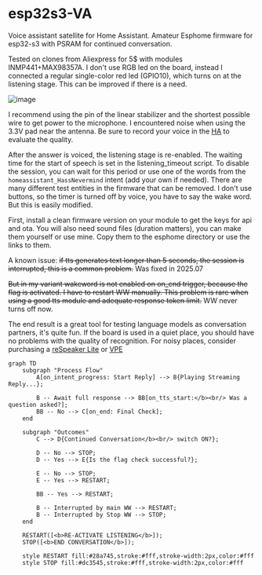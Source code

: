 # esp32s3-VA
Voice assistant satellite for Home Assistant.
Amateur Esphome firmware for esp32-s3 with PSRAM for continued conversation. 

Tested on clones from Aliexpress for 5$ with modules INMP441+MAX98357A. I don't use RGB led on the board, instead I connected a regular single-color red led (GPIO10), which turns on at the listening stage. This can be improved if there is a need.

![image](https://github.com/user-attachments/assets/f13fd72c-db80-42bf-bcf8-e0c01208010a)

I recommend using the pin of the linear stabilizer and the shortest possible wire to get power to the microphone. I encountered noise when using the 3.3V pad near the antenna. Be sure to record your voice in the [HA](https://www.home-assistant.io/voice_control/troubleshooting/#to-tweak-the-assist-audio-configuration-for-your-device) to evaluate the quality.

After the answer is voiced, the listening stage is re-enabled. The waiting time for the start of speech is set in the listening_timeout script. To disable the session, you can wait for this period or use one of the words from the `homeassistant_HassNevermind` intent (add your own if needed).
There are many different test entities in the firmware that can be removed. I don't use buttons, so the timer is turned off by voice, you have to say the wake word. But this is easily modified.

First, install a clean firmware version on your module to get the keys for api and ota. You will also need sound files (duration matters), you can make them yourself or use mine. Copy them to the esphome directory or use the links to them.


A known issue: ~~if tts generates text longer than 5 seconds, the session is interrupted, this is a common problem.~~ Was fixed in 2025.07

~~But in my variant wakeword is not enabled on on_end trigger, because the flag is activated. I have to restart WW manually. This problem is rare when using a good tts module and adequate response token limit.~~  WW never turns off now.


The end result is a great tool for testing language models as conversation partners, it's quite fun. If the board is used in a quiet place, you should have no problems with the quality of recognition. For noisy places, consider purchasing a [reSpeaker Lite](https://github.com/formatBCE/Respeaker-Lite-ESPHome-integration) or [VPE](https://www.home-assistant.io/voice-pe/)

```mermaid
graph TD
    subgraph "Process Flow"
        A[on_intent_progress: Start Reply] --> B{Playing Streaming Reply...};
    
        B -- Await full response --> BB[on_tts_start:</b><br/> Was a question asked?];
        BB -- No --> C[on_end: Final Check];
    end

    subgraph "Outcomes"
        C --> D{Continued Conversation</b><br/> switch ON?};
        
        D -- No --> STOP;
        D -- Yes --> E{Is the flag check successful?};

        E -- No --> STOP;
        E -- Yes --> RESTART;
        
        BB -- Yes --> RESTART;

        B -- Interrupted by main WW --> RESTART;
        B -- Interrupted by Stop WW --> STOP;
    end

    RESTART([<b>RE-ACTIVATE LISTENING</b>]);
    STOP([<b>END CONVERSATION</b>]);

    style RESTART fill:#28a745,stroke:#fff,stroke-width:2px,color:#fff
    style STOP fill:#dc3545,stroke:#fff,stroke-width:2px,color:#fff
```
